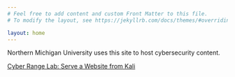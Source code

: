 ```yaml
---
# Feel free to add content and custom Front Matter to this file.
# To modify the layout, see https://jekyllrb.com/docs/themes/#overriding-theme-defaults

layout: home
---
```


Northern Michigan University uses this site to host cybersecurity content.

[Cyber Range Lab: Serve a Website from Kali](/labs/range/kali_serve_windows/serve_kali_site.md)
